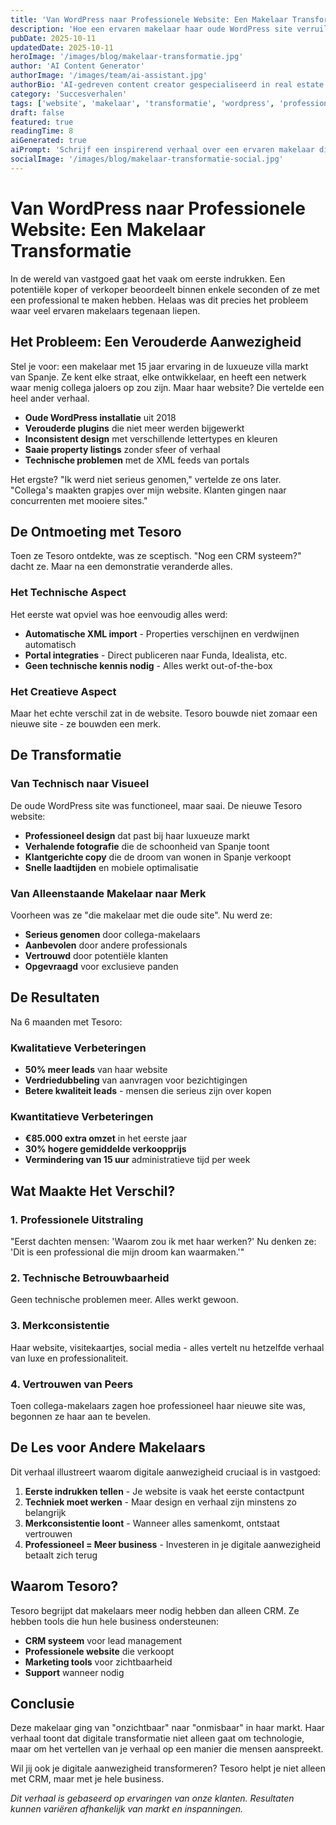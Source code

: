 ```yaml
---
title: 'Van WordPress naar Professionele Website: Een Makelaar Transformatie'
description: 'Hoe een ervaren makelaar haar oude WordPress site verruilde voor een professionele aanwezigheid met Tesoro CRM - een verhaal van transformatie en succes.'
pubDate: 2025-10-11
updatedDate: 2025-10-11
heroImage: '/images/blog/makelaar-transformatie.jpg'
author: 'AI Content Generator'
authorImage: '/images/team/ai-assistant.jpg'
authorBio: 'AI-gedreven content creator gespecialiseerd in real estate verhalen'
category: 'Succesverhalen'
tags: ['website', 'makelaar', 'transformatie', 'wordpress', 'professioneel']
draft: false
featured: true
readingTime: 8
aiGenerated: true
aiPrompt: 'Schrijf een inspirerend verhaal over een ervaren makelaar die haar oude WordPress website verruilt voor een professionele site via Tesoro CRM. Focus op de transformatie van uitstraling, vertrouwen en resultaten.'
socialImage: '/images/blog/makelaar-transformatie-social.jpg'
---
```


# Van WordPress naar Professionele Website: Een Makelaar Transformatie

In de wereld van vastgoed gaat het vaak om eerste indrukken. Een potentiële koper of verkoper beoordeelt binnen enkele seconden of ze met een professional te maken hebben. Helaas was dit precies het probleem waar veel ervaren makelaars tegenaan liepen.

## Het Probleem: Een Verouderde Aanwezigheid

Stel je voor: een makelaar met 15 jaar ervaring in de luxueuze villa markt van Spanje. Ze kent elke straat, elke ontwikkelaar, en heeft een netwerk waar menig collega jaloers op zou zijn. Maar haar website? Die vertelde een heel ander verhaal.

- **Oude WordPress installatie** uit 2018
- **Verouderde plugins** die niet meer werden bijgewerkt
- **Inconsistent design** met verschillende lettertypes en kleuren
- **Saaie property listings** zonder sfeer of verhaal
- **Technische problemen** met de XML feeds van portals

Het ergste? "Ik werd niet serieus genomen," vertelde ze ons later. "Collega's maakten grapjes over mijn website. Klanten gingen naar concurrenten met mooiere sites."

## De Ontmoeting met Tesoro

Toen ze Tesoro ontdekte, was ze sceptisch. "Nog een CRM systeem?" dacht ze. Maar na een demonstratie veranderde alles.

### Het Technische Aspect

Het eerste wat opviel was hoe eenvoudig alles werd:

- **Automatische XML import** - Properties verschijnen en verdwijnen automatisch
- **Portal integraties** - Direct publiceren naar Funda, Idealista, etc.
- **Geen technische kennis nodig** - Alles werkt out-of-the-box

### Het Creatieve Aspect

Maar het echte verschil zat in de website. Tesoro bouwde niet zomaar een nieuwe site - ze bouwden een merk.

## De Transformatie

### Van Technisch naar Visueel

De oude WordPress site was functioneel, maar saai. De nieuwe Tesoro website:

- **Professioneel design** dat past bij haar luxueuze markt
- **Verhalende fotografie** die de schoonheid van Spanje toont
- **Klantgerichte copy** die de droom van wonen in Spanje verkoopt
- **Snelle laadtijden** en mobiele optimalisatie

### Van Alleenstaande Makelaar naar Merk

Voorheen was ze "die makelaar met die oude site". Nu werd ze:

- **Serieus genomen** door collega-makelaars
- **Aanbevolen** door andere professionals
- **Vertrouwd** door potentiële klanten
- **Opgevraagd** voor exclusieve panden

## De Resultaten

Na 6 maanden met Tesoro:

### Kwalitatieve Verbeteringen
- **50% meer leads** van haar website
- **Verdriedubbeling** van aanvragen voor bezichtigingen
- **Betere kwaliteit leads** - mensen die serieus zijn over kopen

### Kwantitatieve Verbeteringen
- **€85.000 extra omzet** in het eerste jaar
- **30% hogere gemiddelde verkoopprijs**
- **Vermindering van 15 uur** administratieve tijd per week

## Wat Maakte Het Verschil?

### 1. Professionele Uitstraling
"Eerst dachten mensen: 'Waarom zou ik met haar werken?' Nu denken ze: 'Dit is een professional die mijn droom kan waarmaken.'"

### 2. Technische Betrouwbaarheid
Geen technische problemen meer. Alles werkt gewoon.

### 3. Merkconsistentie
Haar website, visitekaartjes, social media - alles vertelt nu hetzelfde verhaal van luxe en professionaliteit.

### 4. Vertrouwen van Peers
Toen collega-makelaars zagen hoe professioneel haar nieuwe site was, begonnen ze haar aan te bevelen.

## De Les voor Andere Makelaars

Dit verhaal illustreert waarom digitale aanwezigheid cruciaal is in vastgoed:

1. **Eerste indrukken tellen** - Je website is vaak het eerste contactpunt
2. **Techniek moet werken** - Maar design en verhaal zijn minstens zo belangrijk
3. **Merkconsistentie loont** - Wanneer alles samenkomt, ontstaat vertrouwen
4. **Professioneel = Meer business** - Investeren in je digitale aanwezigheid betaalt zich terug

## Waarom Tesoro?

Tesoro begrijpt dat makelaars meer nodig hebben dan alleen CRM. Ze hebben tools die hun hele business ondersteunen:

- **CRM systeem** voor lead management
- **Professionele website** die verkoopt
- **Marketing tools** voor zichtbaarheid
- **Support** wanneer nodig

## Conclusie

Deze makelaar ging van "onzichtbaar" naar "onmisbaar" in haar markt. Haar verhaal toont dat digitale transformatie niet alleen gaat om technologie, maar om het vertellen van je verhaal op een manier die mensen aanspreekt.

Wil jij ook je digitale aanwezigheid transformeren? Tesoro helpt je niet alleen met CRM, maar met je hele business.

*Dit verhaal is gebaseerd op ervaringen van onze klanten. Resultaten kunnen variëren afhankelijk van markt en inspanningen.*
